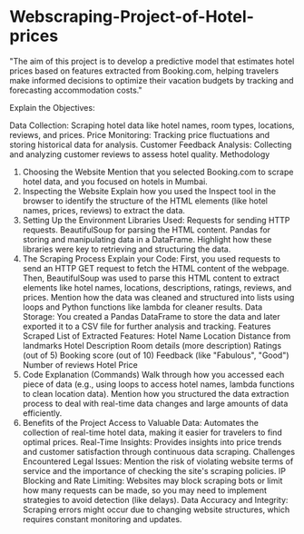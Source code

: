 # Webscraping-Project-of-Hotel-prices
"The aim of this project is to develop a predictive model that estimates hotel prices based on features extracted from Booking.com, helping travelers make informed decisions to optimize their vacation budgets by tracking and forecasting accommodation costs."

Explain the Objectives:

Data Collection: Scraping hotel data like hotel names, room types, locations, reviews, and prices.
Price Monitoring: Tracking price fluctuations and storing historical data for analysis.
Customer Feedback Analysis: Collecting and analyzing customer reviews to assess hotel quality.
Methodology
1. Choosing the Website
Mention that you selected Booking.com to scrape hotel data, and you focused on hotels in Mumbai.
2. Inspecting the Website
Explain how you used the Inspect tool in the browser to identify the structure of the HTML elements (like hotel names, prices, reviews) to extract the data.
3. Setting Up the Environment
Libraries Used:
Requests for sending HTTP requests.
BeautifulSoup for parsing the HTML content.
Pandas for storing and manipulating data in a DataFrame.
Highlight how these libraries were key to retrieving and structuring the data.
4. The Scraping Process
Explain your Code:
First, you used requests to send an HTTP GET request to fetch the HTML content of the webpage.
Then, BeautifulSoup was used to parse this HTML content to extract elements like hotel names, locations, descriptions, ratings, reviews, and prices.
Mention how the data was cleaned and structured into lists using loops and Python functions like lambda for cleaner results.
Data Storage:
You created a Pandas DataFrame to store the data and later exported it to a CSV file for further analysis and tracking.
Features Scraped
List of Extracted Features:
Hotel Name
Location
Distance from landmarks
Hotel Description
Room details (more description)
Ratings (out of 5)
Booking score (out of 10)
Feedback (like "Fabulous", "Good")
Number of reviews
Hotel Price
5. Code Explanation (Commands)
Walk through how you accessed each piece of data (e.g., using loops to access hotel names, lambda functions to clean location data).
Mention how you structured the data extraction process to deal with real-time data changes and large amounts of data efficiently.
6. Benefits of the Project
Access to Valuable Data: Automates the collection of real-time hotel data, making it easier for travelers to find optimal prices.
Real-Time Insights: Provides insights into price trends and customer satisfaction through continuous data scraping.
Challenges Encountered
Legal Issues: Mention the risk of violating website terms of service and the importance of checking the site's scraping policies.
IP Blocking and Rate Limiting: Websites may block scraping bots or limit how many requests can be made, so you may need to implement strategies to avoid detection (like delays).
Data Accuracy and Integrity: Scraping errors might occur due to changing website structures, which requires constant monitoring and updates.
